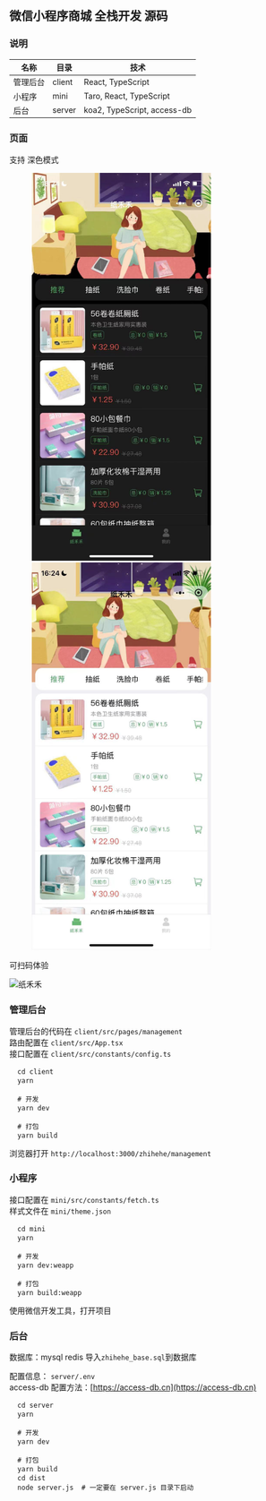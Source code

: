 
## 微信小程序商城 全栈开发 源码  
  
### 说明  
  
|  名称    |  目录     |              技术              |
|  ----    |  ----    |  ----                          |
| 管理后台  |  client  |  React, TypeScript             |
| 小程序    |  mini    |  Taro, React, TypeScript       |
| 后台     |  server   |  koa2, TypeScript, access-db   |


### 页面 
支持 深色模式  
  
<figure class="half">
  <img src="./1.jpg" width="320"/><img src="./2.jpg" width="320"/>
</figure>
  
可扫码体验   

![纸禾禾](https://file.zomem.com/zhihehe/images/wzj.png)  

### 管理后台  
管理后台的代码在 `client/src/pages/management`  
路由配置在 `client/src/App.tsx`  
接口配置在 `client/src/constants/config.ts`
  
```shell
  cd client
  yarn

  # 开发
  yarn dev

  # 打包
  yarn build
```
浏览器打开 `http://localhost:3000/zhihehe/management`  

### 小程序  
接口配置在 `mini/src/constants/fetch.ts`  
样式文件在 `mini/theme.json`  

```shell
  cd mini
  yarn

  # 开发
  yarn dev:weapp

  # 打包
  yarn build:weapp
```
使用微信开发工具，打开项目  


### 后台  
数据库：mysql  redis
导入`zhihehe_base.sql`到数据库   

配置信息： `server/.env`  
access-db 配置方法：[https://access-db.cn](https://access-db.cn)

```shell
  cd server
  yarn

  # 开发
  yarn dev

  # 打包
  yarn build
  cd dist
  node server.js  # 一定要在 server.js 目录下启动
```